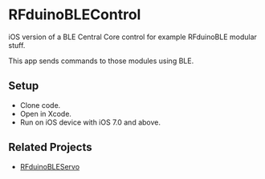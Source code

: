 # RFduinoBLEControl

iOS version of a BLE Central Core control for example RFduinoBLE modular stuff.

This app sends commands to those modules using BLE.


## Setup

* Clone code.
* Open in Xcode.
* Run on iOS device with iOS 7.0 and above.


## Related Projects

* [RFduinoBLEServo](https://github.com/nineten/RFduinoBLEServo)